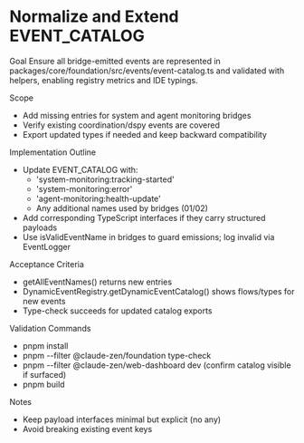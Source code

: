 # Normalize and Extend EVENT_CATALOG

Goal
Ensure all bridge-emitted events are represented in packages/core/foundation/src/events/event-catalog.ts and validated with helpers, enabling registry metrics and IDE typings.

Scope
- Add missing entries for system and agent monitoring bridges
- Verify existing coordination/dspy events are covered
- Export updated types if needed and keep backward compatibility

Implementation Outline
- Update EVENT_CATALOG with:
  - 'system-monitoring:tracking-started'
  - 'system-monitoring:error'
  - 'agent-monitoring:health-update'
  - Any additional names used by bridges (01/02)
- Add corresponding TypeScript interfaces if they carry structured payloads
- Use isValidEventName in bridges to guard emissions; log invalid via EventLogger

Acceptance Criteria
- getAllEventNames() returns new entries
- DynamicEventRegistry.getDynamicEventCatalog() shows flows/types for new events
- Type-check succeeds for updated catalog exports

Validation Commands
- pnpm install
- pnpm --filter @claude-zen/foundation type-check
- pnpm --filter @claude-zen/web-dashboard dev (confirm catalog visible if surfaced)
- pnpm build

Notes
- Keep payload interfaces minimal but explicit (no any)
- Avoid breaking existing event keys